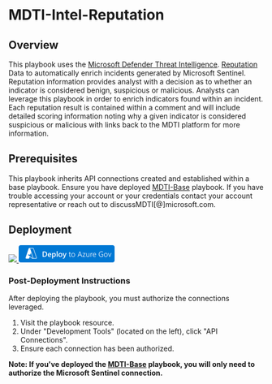 # MDTI-Intel-Reputation

## Overview
This playbook uses the [Microsoft Defender Threat Intelligence](https://learn.microsoft.com/en-us/defender/threat-intelligence/what-is-microsoft-defender-threat-intelligence-defender-ti). [Reputation](https://learn.microsoft.com/en-us/defender/threat-intelligence/reputation-scoring) Data to automatically enrich incidents generated by Microsoft Sentinel. Reputation information provides analyst with a decision as to whether an indicator is considered benign, suspicious or malicious. Analysts can leverage this playbook in order to enrich indicators found within an incident. Each reputation result is contained within a comment and will include detailed scoring information noting why a given indicator is considered suspicious or malicious with links back to the MDTI platform for more information.

## Prerequisites
This playbook inherits API connections created and established within a base playbook. Ensure you have deployed [MDTI-Base](https://raw.githubusercontent.com/Azure/Azure-Sentinel/master/Solutions/Microsoft%20Defender%20Threat%20Intellingence/Playbooks/MDTI-Base/azuredeploy.json) playbook. If you have trouble accessing your account or your credentials contact your account representative or reach out to discussMDTI[@]microsoft.com.

## Deployment

<a href="https://portal.azure.com/#create/Microsoft.Template/uri/https%3A%2F%2Fraw.githubusercontent.com%2FAzure%2FAzure-Sentinel%2Fmaster%2FSolutions%2FMicrosoft%20Defender%20Threat%20Intellingence%2FPlaybooks%2FMDTI-Intel-Reputation%2Fazuredeploy.json" target="_blank">
    <img src="https://aka.ms/deploytoazurebutton"/>
</a>
<a href="https://portal.azure.us/#create/Microsoft.Template/uri/https%3A%2F%2Fraw.githubusercontent.com%2FAzure%2FAzure-Sentinel%2Fmaster%2FSolutions%2FMicrosoft%20Defender%20Threat%20Intellingence%2FPlaybooks%2FMDTI-Intel-Reputation%2Fazuredeploy.json" target="_blank">
    <img src="https://raw.githubusercontent.com/Azure/azure-quickstart-templates/master/1-CONTRIBUTION-GUIDE/images/deploytoazuregov.png"/>
</a>

### Post-Deployment Instructions
After deploying the playbook, you must authorize the connections leveraged.

1. Visit the playbook resource.
2. Under "Development Tools" (located on the left), click "API Connections".
3. Ensure each connection has been authorized.

**Note: If you've deployed the [MDTI-Base](https://raw.githubusercontent.com/Azure/Azure-Sentinel/master/Solutions/Microsoft%20Defender%20Threat%20Intellingence/Playbooks/MDTI-Base/azuredeploy.json) playbook, you will only need to authorize the Microsoft Sentinel connection.**
